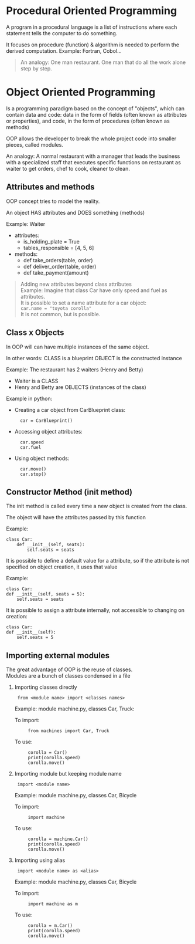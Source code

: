 # Procedural Oriented Programming

A program in a procedural language is a list of instructions 
where each statement tells the computer to do something. 

It focuses on procedure (function) & algorithm is needed 
to perform the derived computation.
Example: Fortran, Cobol...

> An analogy: One man restaurant. One man that do all the work alone step by step.

# Object Oriented Programming

Is a programming paradigm based on the concept of "objects", 
which can contain data and code: data in the form of fields 
(often known as attributes or properties), and code, in the form 
of procedures (often known as methods)

OOP allows the developer to break the whole project code into 
smaller pieces, called modules.

An analogy: A normal restaurant with a manager that leads the 
business with a specialized staff that executes specific functions on 
restaurant as waiter to get orders, chef to cook, cleaner to clean.

## Attributes and methods

OOP concept tries to model the reality.

An object HAS attributes and DOES something (methods)

Example: 
Waiter  
- attributes:
    - is_holding_plate = True
    - tables_responsible = [4, 5, 6]
- methods:
    - def take_orders(table, order)
    - def deliver_order(table, order)
    - def take_payment(amount)

> Adding new attributes beyond class attributes  
> Example:
> Imagine that class Car have only speed and fuel as attributes.  
> It is possible to set a name attribute for a car object:  
> `car.name = "toyota corolla"`  
> It is not common, but is possible.

## Class x Objects

In OOP will can have multiple instances of the same object.

In other words: 
    CLASS is a blueprint
    OBJECT is the constructed instance

 Example: The restaurant has 2 waiters (Henry and Betty)  
- Waiter is a CLASS
- Henry and Betty are OBJECTS (instances of the class)

Example in python:        
- Creating a car object from CarBlueprint class:

        car = CarBlueprint()

- Accessing object attributes:

        car.speed 
        car.fuel

- Using object methods:

        car.move()
        car.stop()

## Constructor Method (__init__ method)

The init method is called every time a new object is created from the class.  

The object will have the attributes passed by this function

Example: 

    class Car: 
        def __init__(self, seats):
            self.seats = seats

It is possible to define a default value for a attribute, so if 
the attribute is not specified on object creation, it uses that value

Example:

    class Car: 
    def __init__(self, seats = 5):
        self.seats = seats

It is possible to assign a attribute internally, 
not accessible to changing on creation:

    class Car: 
    def __init__(self):
        self.seats = 5

## Importing external modules

The great advantage of OOP is the reuse of classes.  
Modules are a bunch of classes condensed in a file

1. Importing classes directly

        from <module name> import <classes names>

    Example: module machine.py, classes Car, Truck:
    
    To import:

            from machines import Car, Truck
    To use:

            corolla = Car()
            print(corolla.speed)
            corolla.move()

2. Importing module but keeping module name

        import <module name>

    Example: module machine.py, classes Car, Bicycle    

    To import:            

            import machine  
    To use:

            corolla = machine.Car()
            print(corolla.speed)
            corolla.move()
            
3. Importing using alias

        import <module name> as <alias>
    
    Example: module machine.py, classes Car, Bicycle
    
    To import:

            import machine as m 
    To use:
    
            corolla = m.Car()
            print(corolla.speed)
            corolla.move()
    

